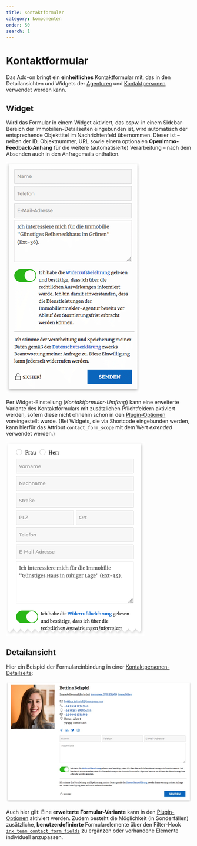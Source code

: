 ```yaml
---
title: Kontaktformular
category: komponenten
order: 50
search: 1
---
```


# Kontaktformular

Das Add-on bringt ein **einheitliches** Kontaktformular mit, das in den Detailansichten und Widgets der [Agenturen](agentur-details.html) und [Kontaktpersonen](kontaktpersonen-details.html) verwendet werden kann.

## Widget

Wird das Formular in einem Widget aktiviert, das bspw. in einem Sidebar-Bereich der Immobilien-Detailseiten eingebunden ist, wird automatisch der entsprechende Objekttitel im Nachrichtenfeld übernommen. Dieser ist – neben der ID, Objektnummer, URL sowie einem optionalen **OpenImmo-Feedback-Anhang** für die weitere (automatisierte) Verarbeitung – nach dem Absenden auch in den Anfragemails enthalten.

![Kontaktformular in einem Widget](../assets/scst-contact-form-widget-1.png)

Per Widget-Einstellung (<i>Kontaktformular-Umfang</i>) kann eine erweiterte Variante des Kontaktformulars mit zusätzlichen Pflichtfeldern aktiviert werden, sofern diese nicht ohnehin schon in den [Plugin-Optionen](../schnellstart/einrichtung.html#Erweitertes-Formular) voreingestellt wurde. (Bei Widgets, die via Shortcode eingebunden werden, kann hierfür das Attribut `contact_form_scope` mit dem Wert *extended* verwendet werden.)

![erweitertes Kontaktformular](../assets/scst-contact-form-widget-2.png)

## Detailansicht

Hier ein Beispiel der Formulareinbindung in einer [Kontaktpersonen-Detailseite](kontaktpersonen-details.html):

![Kontaktformular in einer Kontaktpersonen-Detailansicht](../assets/scst-contact-form-agent-details-1.jpg)

Auch hier gilt: Eine **erweiterte Formular-Variante** kann in den [Plugin-Optionen](../schnellstart/einrichtung.html#Erweitertes-Formular) aktiviert werden. Zudem besteht die Möglichkeit (in Sonderfällen) zusätzliche, **benutzerdefinierte** Formularelemente über den Filter-Hook [`inx_team_contact_form_fields`](../anpassung-erweiterung/filter-inx-team-contact-form-fields.html) zu ergänzen oder vorhandene Elemente individuell anzupassen.